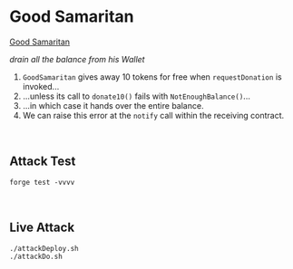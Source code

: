 # Good Samaritan

[Good Samaritan](https://ethernaut.openzeppelin.com/level/0x8586Fe7809208B08691A1D225ab2648De02de76B)

_drain all the balance from his Wallet_

1. `GoodSamaritan` gives away 10 tokens for free when `requestDonation` is invoked...
1. ...unless its call to `donate10()` fails with `NotEnoughBalance()`...
1. ...in which case it hands over the entire balance.
1. We can raise this error at the `notify` call within the receiving contract.


<BR />

## Attack Test

```DASH
forge test -vvvv
```


<BR />

## Live Attack

```BASH
./attackDeploy.sh
./attackDo.sh
```

<BR />
